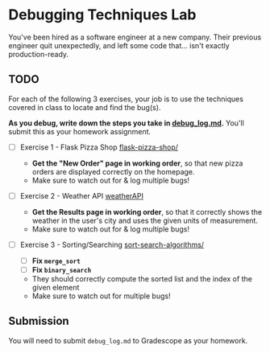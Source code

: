 # Debugging Techniques Lab

You've been hired as a software engineer at a new company. Their previous engineer quit unexpectedly, and left some code that... isn't exactly production-ready.

## TODO
For each of the following 3 exercises, your job is to use the techniques covered in class to locate and find the bug(s). 

**As you debug, write down the steps you take in [debug_log.md](debug_log.md).** You'll submit this as your homework assignment.

- [ ] Exercise 1 - Flask Pizza Shop [flask-pizza-shop/](flask-pizza-shop/)
  - **Get the "New Order" page in working order**, so that new pizza orders are displayed correctly on the homepage. 
  - Make sure to watch out for & log multiple bugs!

- [ ] Exercise 2 - Weather API [weatherAPI](weatherAPI/)
  - **Get the Results page in working order**, so that it correctly shows the weather in the user's city and uses the given units of measurement. 
  - Make sure to watch out for & log multiple bugs!

- [ ] Exercise 3 - Sorting/Searching [sort-search-algorithms/](sort-search-algorithms/)
  - [ ] **Fix `merge_sort`**
  - [ ] **Fix `binary_search`**  

  - They should correctly compute the sorted list and the index of the given element
  - Make sure to watch out for multiple bugs!

## Submission

You will need to submit `debug_log.md` to Gradescope as your homework.
